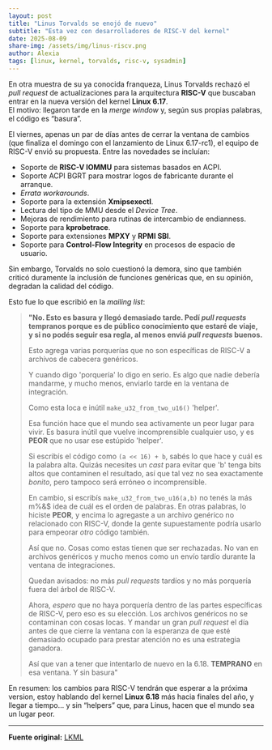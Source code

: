 ```yaml
---
layout: post
title: "Linus Torvalds se enojó de nuevo"
subtitle: "Esta vez con desarrolladores de RISC-V del kernel"
date: 2025-08-09
share-img: /assets/img/linus-riscv.png
author: Alexia
tags: [linux, kernel, torvalds, risc-v, sysadmin]
---
```


En otra muestra de su ya conocida franqueza, Linus Torvalds rechazó el *pull request* de actualizaciones para la arquitectura **RISC-V** que buscaban entrar en la nueva versión del kernel **Linux 6.17**.  
El motivo: llegaron tarde en la *merge window* y, según sus propias palabras, el código es “basura”.

El viernes, apenas un par de días antes de cerrar la ventana de cambios (que finaliza el domingo con el lanzamiento de Linux 6.17-rc1), el equipo de RISC-V envió su propuesta. Entre las novedades se incluían:

- Soporte de **RISC-V IOMMU** para sistemas basados en ACPI.  
- Soporte ACPI BGRT para mostrar logos de fabricante durante el arranque.  
- *Errata workarounds*.  
- Soporte para la extensión **Xmipsexectl**.  
- Lectura del tipo de MMU desde el *Device Tree*.  
- Mejoras de rendimiento para rutinas de intercambio de endianness.  
- Soporte para **kprobetrace**.  
- Soporte para extensiones **MPXY** y **RPMI SBI**.  
- Soporte para **Control-Flow Integrity** en procesos de espacio de usuario.

Sin embargo, Torvalds no solo cuestionó la demora, sino que también criticó duramente la inclusión de funciones genéricas que, en su opinión, degradan la calidad del código.

Esto fue lo que escribió en la *mailing list*:

> **"No. Esto es basura y llegó demasiado tarde. Pedí *pull requests* tempranos porque es de público conocimiento que estaré de viaje, y si no podés seguir esa regla, al menos enviá *pull requests* **buenos**.**
> 
> Esto agrega varias porquerías que no son específicas de RISC-V a archivos de cabecera genéricos.
> 
> Y cuando digo 'porquería' lo digo en serio. Es algo que nadie debería mandarme, y mucho menos, enviarlo tarde en la ventana de integración.
> 
> Como esta loca e inútil `make_u32_from_two_u16()` 'helper'.
> 
> Esa función hace que el mundo sea activamente un peor lugar para vivir. Es basura inútil que vuelve incomprensible cualquier uso, y es **PEOR** que no usar ese estúpido 'helper'.
> 
> Si escribís el código como `(a << 16) + b`, sabés lo que hace y cuál es la palabra alta. Quizás necesites un *cast* para evitar que 'b' tenga bits altos que contaminen el resultado, así que tal vez no sea exactamente *bonito*, pero tampoco será erróneo o incomprensible.
> 
> En cambio, si escribís `make_u32_from_two_u16(a,b)` no tenés la más m%&$ idea de cuál es el orden de palabras. En otras palabras, lo hiciste **PEOR**, y encima lo agregaste a un archivo genérico no relacionado con RISC-V, donde la gente supuestamente podría usarlo para empeorar *otro* código también.
> 
> Así que no. Cosas como estas tienen que ser rechazadas. No van en archivos genéricos y mucho menos como un envío tardío durante la ventana de integraciones.
> 
> Quedan avisados: no más *pull requests* tardíos y no más porquería fuera del árbol de RISC-V.
> 
> Ahora, *espero* que no haya porquería dentro de las partes específicas de RISC-V, pero eso es su elección. Los archivos genéricos no se contaminan con cosas locas. Y mandar un gran *pull request* el día antes de que cierre la ventana con la esperanza de que esté demasiado ocupado para prestar atención no es una estrategia ganadora.
> 
> Así que van a tener que intentarlo de nuevo en la 6.18. **TEMPRANO** en esa ventana. Y sin basura"
> 

En resumen: los cambios para RISC-V tendrán que esperar a la próxima version, estoy hablando del kernel **Linux 6.18** más hacia finales del año, y llegar a tiempo… y sin “helpers” que, para Linus, hacen que el mundo sea un lugar peor.

---
**Fuente original:** [LKML](https://lkml.org/)
